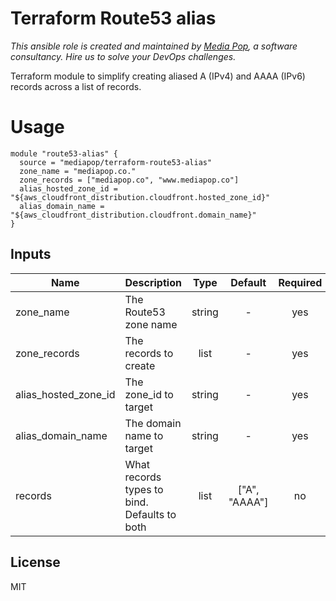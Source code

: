 # Terraform Route53 alias
*This ansible role is created and maintained by [Media Pop](https://www.mediapop.co), a software consultancy. Hire us to solve your DevOps challenges.*

Terraform module to simplify creating aliased A (IPv4) and AAAA (IPv6) records across a list of records.

# Usage

```hcl-terraform
module "route53-alias" {
  source = "mediapop/terraform-route53-alias"
  zone_name = "mediapop.co."
  zone_records = ["mediapop.co", "www.mediapop.co"]
  alias_hosted_zone_id = "${aws_cloudfront_distribution.cloudfront.hosted_zone_id}"
  alias_domain_name = "${aws_cloudfront_distribution.cloudfront.domain_name}"
}
```

## Inputs

| Name | Description | Type | Default | Required |
|------|-------------|:----:|:-----:|:-----:|
| zone_name | The Route53 zone name | string | - | yes |
| zone_records | The records to create | list | - | yes |
| alias_hosted_zone_id | The zone_id to target | string | - | yes |
| alias_domain_name | The domain name to target | string | - | yes |
| records | What records types to bind. Defaults to both | list | \["A", "AAAA"] | no |

## License

MIT
